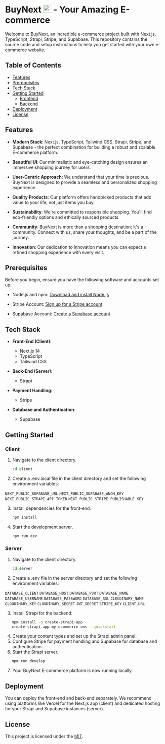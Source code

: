 # BuyNext <img src="https://res.cloudinary.com/dnp36kqdc/image/upload/v1698754982/SupaBazaar%20E-commerce/carts_zudgx3.png" width="25" height="25"> - Your Amazing E-commerce

Welcome to BuyNext, an incredible e-commerce project built with Next.js, TypeScript, Strapi, Stripe, and Supabase. This repository contains the source code and setup instructions to help you get started with your own e-commerce website.

## Table of Contents

- [Features](#features)
- [Prerequisites](#prerequisites)
- [Tech Stack](#tech-stack)
- [Getting Started](#getting-started)
  - [Frontend](#client)
  - [Backend](#server)
- [Deployment](#deployment)
- [License](#license)

## Features

- **Modern Stack**: Next.js, TypeScript, Tailwind CSS, Strapi, Stripe, and Supabase - the perfect combination for building a robust and scalable E-commerce platform.

- **Beautiful UI**: Our minimalistic and eye-catching design ensures an immersive shopping journey for users.

- **User-Centric Approach**: We understand that your time is precious. BuyNext is designed to provide a seamless and personalized shopping experience.

- **Quality Products**: Our platform offers handpicked products that add value to your life, not just items you buy.

- **Sustainability**: We're committed to responsible shopping. You'll find eco-friendly options and ethically sourced products.

- **Community**: BuyNext is more than a shopping destination; it's a community. Connect with us, share your thoughts, and be a part of the journey.

- **Innovation**: Our dedication to innovation means you can expect a refined shopping experience with every visit.

## Prerequisites

Before you begin, ensure you have the following software and accounts set up:

- Node.js and npm: [Download and install Node.js](https://nodejs.org/)

- Stripe Account: [Sign up for a Stripe account](https://stripe.com/in)

- Supabase Account: [Create a Supabase account](https://supabase.com/)

## Tech Stack

- **Front-End (Client)**:

  - Next.js 14
  - TypeScript
  - Tailwind CSS

- **Back-End (Server)**:

  - Strapi

- **Payment Handling**:

  - Stripe

- **Database and Authentication**:
  - Supabase

## Getting Started

### Client

1. Navigate to the client directory.
   ```bash
   cd client
   ```
2. Create a .env.local file in the client directory and set the following environment variables:

`NEXT_PUBLIC_SUPABASE_URL`
`NEXT_PUBLIC_SUPABASE_ANON_KEY`
`NEXT_PUBLIC_STRAPI_API_TOKEN`
`NEXT_PUBLIC_STRIPE_PUBLISHABLE_KEY`

3. Install dependencies for the front-end.
   ```bash
   npm install
   ```
4. Start the development server.
   ```bash
   npm run dev
   ```

### Server

1. Navigate to the client directory.
   ```bash
   cd server
   ```
2. Create a .env file in the server directory and set the following environment variables:

`DATABASE_CLIENT`
`DATABASE_HOST`
`DATABASE_PORT`
`DATABASE_NAME`
`DATABASE_USERNAME`
`DATABASE_PASSWORD`
`DATABASE_SSL`
`CLOUDINARY_NAME`
`CLOUDINARY_KEY`
`CLOUDINARY_SECRET`
`JWT_SECRET`
`STRIPE_KEY`
`CLIENT_URL`

3. Install Strapi for the backend:

```bash
   npm install -g create-strapi-app
   create-strapi-app my-ecommerce-cms --quickstart
```

4. Create your content types and set up the Strapi admin panel.
5. Configure Stripe for payment handling and Supabase for database and authentication.
6. Start the Strapi server.

```bash
   npm run develop
```

7. Your BuyNext E-commerce platform is now running locally.

## Deployment

You can deploy the front-end and back-end separately. We recommend using platforms like Vercel for the Next.js app (client) and dedicated hosting for your Strapi and Supabase instances (server).

## License

This project is licensed under the [MIT](https://github.com/rishabh1S/buy-next/blob/main/LICENSE).
